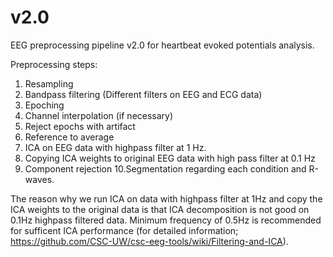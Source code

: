 # v2.0
EEG preprocessing pipeline v2.0 for heartbeat evoked potentials analysis.

Preprocessing steps:

1. Resampling
2. Bandpass filtering (Different filters on EEG and ECG data)
3. Epoching
4. Channel interpolation (if necessary)
5. Reject epochs with artifact
6. Reference to average
7. ICA on EEG data with highpass filter at 1 Hz. 
8. Copying ICA weights to original EEG data with high pass filter at 0.1 Hz 
9. Component rejection
10.Segmentation regarding each condition and R-waves.

The reason why we run ICA on data with highpass filter at 1Hz and copy the 
ICA weights to the original data is that ICA decomposition is not good on 
0.1Hz highpass filtered data. Minimum frequency of 0.5Hz is recommended for
sufficent ICA performance (for detailed information; https://github.com/CSC-UW/csc-eeg-tools/wiki/Filtering-and-ICA). 
